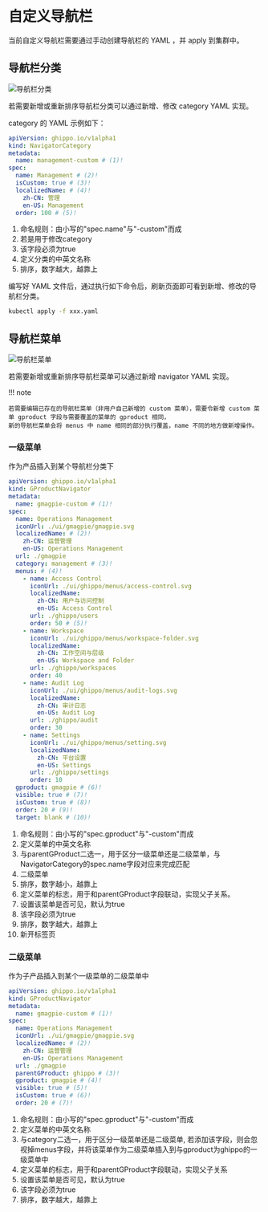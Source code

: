 # 自定义导航栏

当前自定义导航栏需要通过手动创建导航栏的 YAML ，并 apply 到集群中。

## 导航栏分类

![导航栏分类](https://docs.daocloud.io/daocloud-docs-images/docs/zh/docs/ghippo/images/nav01.png)

若需要新增或重新排序导航栏分类可以通过新增、修改 category YAML 实现。

category 的 YAML 示例如下：

```yaml
apiVersion: ghippo.io/v1alpha1
kind: NavigatorCategory
metadata:
  name: management-custom # (1)!
spec:
  name: Management # (2)!
  isCustom: true # (3)!
  localizedName: # (4)!
    zh-CN: 管理
    en-US: Management
  order: 100 # (5)!
```

1. 命名规则：由小写的"spec.name"与"-custom"而成
2. 若是用于修改category
3. 该字段必须为true
4. 定义分类的中英文名称
5. 排序，数字越大，越靠上

编写好 YAML 文件后，通过执行如下命令后，刷新页面即可看到新增、修改的导航栏分类。

```bash
kubectl apply -f xxx.yaml
```

## 导航栏菜单

![导航栏菜单](https://docs.daocloud.io/daocloud-docs-images/docs/zh/docs/ghippo/images/nav02.png)

若需要新增或重新排序导航栏菜单可以通过新增 navigator YAML 实现。

!!! note

    若需要编辑已存在的导航栏菜单（非用户自己新增的 custom 菜单），需要令新增 custom 菜单 gproduct 字段与需要覆盖的菜单的 gproduct 相同，
    新的导航栏菜单会将 menus 中 name 相同的部分执行覆盖，name 不同的地方做新增操作。

### 一级菜单

作为产品插入到某个导航栏分类下

```yaml
apiVersion: ghippo.io/v1alpha1
kind: GProductNavigator
metadata:
  name: gmagpie-custom # (1)!
spec:
  name: Operations Management
  iconUrl: ./ui/gmagpie/gmagpie.svg
  localizedName: # (2)!
    zh-CN: 运营管理
    en-US: Operations Management
  url: ./gmagpie
  category: management # (3)!
  menus: # (4)!
    - name: Access Control
      iconUrl: ./ui/ghippo/menus/access-control.svg
      localizedName:
        zh-CN: 用户与访问控制
        en-US: Access Control
      url: ./ghippo/users
      order: 50 # (5)!
    - name: Workspace
      iconUrl: ./ui/ghippo/menus/workspace-folder.svg
      localizedName:
        zh-CN: 工作空间与层级
        en-US: Workspace and Folder
      url: ./ghippo/workspaces
      order: 40
    - name: Audit Log
      iconUrl: ./ui/ghippo/menus/audit-logs.svg
      localizedName:
        zh-CN: 审计日志
        en-US: Audit Log
      url: ./ghippo/audit
      order: 30
    - name: Settings
      iconUrl: ./ui/ghippo/menus/setting.svg
      localizedName:
        zh-CN: 平台设置
        en-US: Settings
      url: ./ghippo/settings
      order: 10
  gproduct: gmagpie # (6)!
  visible: true # (7)!
  isCustom: true # (8)!
  order: 20 # (9)!
  target: blank # (10)!
```

1. 命名规则：由小写的"spec.gproduct"与"-custom"而成
2. 定义菜单的中英文名称
3. 与parentGProduct二选一，用于区分一级菜单还是二级菜单，与NavigatorCategory的spec.name字段对应来完成匹配
4. 二级菜单
5. 排序，数字越小，越靠上
6. 定义菜单的标志，用于和parentGProduct字段联动，实现父子关系。
7. 设置该菜单是否可见，默认为true
8. 该字段必须为true
9. 排序，数字越大，越靠上
10. 新开标签页

### 二级菜单

作为子产品插入到某个一级菜单的二级菜单中

```yaml
apiVersion: ghippo.io/v1alpha1
kind: GProductNavigator
metadata:
  name: gmagpie-custom # (1)!
spec:
  name: Operations Management
  iconUrl: ./ui/gmagpie/gmagpie.svg
  localizedName: # (2)!
    zh-CN: 运营管理
    en-US: Operations Management
  url: ./gmagpie
  parentGProduct: ghippo # (3)!
  gproduct: gmagpie # (4)!
  visible: true # (5)!
  isCustom: true # (6)!
  order: 20 # (7)!
```

1. 命名规则：由小写的"spec.gproduct"与"-custom"而成
2. 定义菜单的中英文名称
3. 与category二选一，用于区分一级菜单还是二级菜单, 若添加该字段，则会忽视掉menus字段，并将该菜单作为二级菜单插入到与gproduct为ghippo的一级菜单中
4. 定义菜单的标志，用于和parentGProduct字段联动，实现父子关系
5. 设置该菜单是否可见，默认为true
6. 该字段必须为true
7. 排序，数字越大，越靠上
